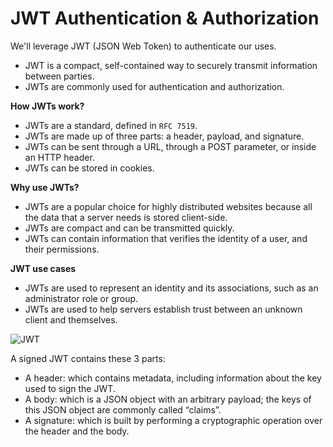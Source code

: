 # JWT Authentication & Authorization

We'll leverage JWT (JSON Web Token) to authenticate our uses.

- JWT is a compact, self-contained way to securely transmit information between parties.
- JWTs are commonly used for authentication and authorization.

**How JWTs work?**

- JWTs are a standard, defined in `RFC 7519`.
- JWTs are made up of three parts: a header, payload, and signature.
- JWTs can be sent through a URL, through a POST parameter, or inside an HTTP header.
- JWTs can be stored in cookies.

**Why use JWTs?**

- JWTs are a popular choice for highly distributed websites because all the data that a server needs is stored client-side.
- JWTs are compact and can be transmitted quickly.
- JWTs can contain information that verifies the identity of a user, and their permissions.

**JWT use cases**

- JWTs are used to represent an identity and its associations, such as an administrator role or group.
- JWTs are used to help servers establish trust between an unknown client and themselves.

![JWT](https://fusionauth.io/img/shared/json-web-token.png)

A signed JWT contains these 3 parts:

- A header: which contains metadata, including information about the key used to sign the JWT.
- A body: which is a JSON object with an arbitrary payload; the keys of this JSON object are commonly called “claims”.
- A signature: which is built by performing a cryptographic operation over the header and the body.
